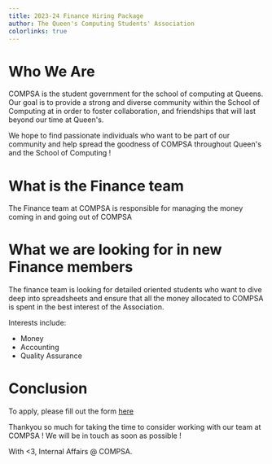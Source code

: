 ```yaml
---
title: 2023-24 Finance Hiring Package
author: The Queen's Computing Students' Association
colorlinks: true
---
```


# Who We Are

COMPSA is the student government for the school of computing at Queens. Our
goal is to provide a strong and diverse community within the School of
Computing at in order to foster collaboration, and friendships that will last
beyond our time at Queen's. 

We hope to find passionate individuals who want to be part of our community and
help spread the goodness of COMPSA throughout Queen's and the School of
Computing !

# What is the Finance team

The Finance team at COMPSA is responsible for managing the money coming in and
going out of COMPSA

# What we are looking for in new Finance members

The finance team is looking for detailed oriented students who want to dive
deep into spreadsheets and ensure that all the money allocated to COMPSA is
spent in the best interest of the Association.

Interests include:

 - Money
 - Accounting
 - Quality Assurance

# Conclusion

To apply, please fill out the form [here](https://forms.gle/LfQKixPRW93b4rNT6)

Thankyou so much for taking the time to consider working with our team at
COMPSA ! We will be in touch as soon as possible !

With <3, Internal Affairs @ COMPSA.


